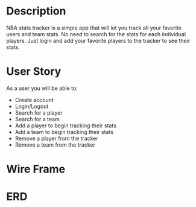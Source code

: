 # Description
NBA stats tracker is a simple app that will let you track all your favorite users and team stats. No need to search for the stats for each individual players. Just login and add your favorite players to the tracker to see their stats.

# User Story
As a user you will be able to:
- Create account
- Login/Logout
- Search for a player
- Search for a team
- Add a player to begin tracking their stats
- Add a team to begin tracking their stats
- Remove a player from the tracker
- Remove a team from the tracker

# Wire Frame

# ERD

